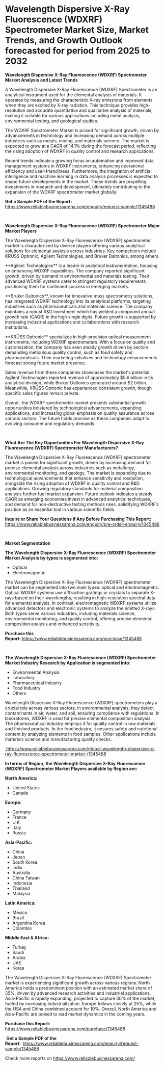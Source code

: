 <p><h1>Wavelength Dispersive X-Ray Fluorescence (WDXRF) Spectrometer Market Size, Market Trends, and Growth Outlook forecasted for period from 2025 to 2032</h1></p><p><strong>Wavelength Dispersive X-Ray Fluorescence (WDXRF) Spectrometer Market Analysis and Latest Trends</strong></p>
<p><p>A Wavelength Dispersive X-Ray Fluorescence (WDXRF) Spectrometer is an analytical instrument used for the elemental analysis of materials. It operates by measuring the characteristic X-ray emissions from elements when they are excited by X-ray radiation. This technique provides high-resolution and accurate quantitative and qualitative analysis of materials, making it suitable for various applications including metal analysis, environmental testing, and geological studies.</p><p>The WDXRF Spectrometer Market is poised for significant growth, driven by advancements in technology and increasing demand across multiple industries such as metals, mining, and materials science. The market is expected to grow at a CAGR of 14.1% during the forecast period, reflecting the rising adoption of WDXRF in quality control and research applications. </p><p>Recent trends indicate a growing focus on automation and improved data management systems in WDXRF instruments, enhancing operational efficiency and user-friendliness. Furthermore, the integration of artificial intelligence and machine learning in data analysis processes is expected to shape future developments in the market. These trends are propelling investments in research and development, ultimately contributing to the expansion of the WDXRF spectrometer market globally.</p></p>
<p><strong>Get a Sample PDF of the Report:&nbsp;</strong> <a href="https://www.reliablebusinessarena.com/enquiry/request-sample/1345488?utm_campaign=2780&utm_medium=2&utm_source=Github&utm_content=ia&utm_term=27022025&utm_id=wavelength-dispersive-x-ray-fluorescence-wdxrf-spectrometer">https://www.reliablebusinessarena.com/enquiry/request-sample/1345488</a></p>
<p>&nbsp;</p>
<p><strong>Wavelength Dispersive X-Ray Fluorescence (WDXRF) Spectrometer Major Market Players</strong></p>
<p><p>The Wavelength Dispersive X-Ray Fluorescence (WDXRF) spectrometer market is characterized by diverse players offering various analytical solutions for elemental analysis across industries. Key competitors include KRÜSS Optronic, Agilent Technologies, and Bruker Daltonics, among others.</p><p>**Agilent Technologies** is a leader in analytical instrumentation, focusing on enhancing WDXRF capabilities. The company reported significant growth, driven by demand in environmental and materials testing. Their advanced WDXRF systems cater to stringent regulatory requirements, positioning them for continued success in emerging markets.</p><p>**Bruker Daltonics**, known for innovative mass spectrometry solutions, has integrated WDXRF technology into its analytical platforms, targeting industries such as pharmaceuticals and materials science. The company maintains a robust R&D investment which has yielded a compound annual growth rate (CAGR) in the high single digits. Future growth is supported by increasing industrial applications and collaborations with research institutions.</p><p>**KRÜSS Optronic** specializes in high-precision optical measurement instruments, including WDXRF spectrometers. With a focus on quality and customization, the company has seen steady growth driven by sectors demanding meticulous quality control, such as food safety and pharmaceuticals. Their marketing initiatives and technology enhancements forecast strong future market presence.</p><p>Sales revenue from these companies showcases the market's potential: Agilent Technologies reported revenue of approximately $5.6 billion in its analytical division, while Bruker Daltonics generated around $2 billion. Meanwhile, KRÜSS Optronic has experienced consistent growth, though specific sales figures remain private.</p><p>Overall, the WDXRF spectrometer market presents substantial growth opportunities bolstered by technological advancements, expanding applications, and increasing global emphasis on quality assurance across various sectors. The future holds promise as these companies adapt to evolving consumer and regulatory demands.</p></p>
<p>&nbsp;</p>
<p><strong>What Are The Key Opportunities For Wavelength Dispersive X-Ray Fluorescence (WDXRF) Spectrometer Manufacturers?</strong></p>
<p><p>The Wavelength Dispersive X-Ray Fluorescence (WDXRF) spectrometer market is poised for significant growth, driven by increasing demand for precise elemental analysis across industries such as metallurgy, environmental monitoring, and geology. The market is expanding due to technological advancements that enhance sensitivity and resolution, alongside the rising adoption of WDXRF in quality control and R&D applications. Growing regulatory standards for material composition analysis further fuel market expansion. Future outlook indicates a steady CAGR as emerging economies invest in advanced analytical techniques, and demand for non-destructive testing methods rises, solidifying WDXRF’s position as an essential tool in various scientific fields.</p></p>
<p><strong>Inquire or Share Your Questions If Any Before Purchasing This Report:</strong> <a href="https://www.reliablebusinessarena.com/enquiry/pre-order-enquiry/1345488?utm_campaign=2780&utm_medium=2&utm_source=Github&utm_content=ia&utm_term=27022025&utm_id=wavelength-dispersive-x-ray-fluorescence-wdxrf-spectrometer">https://www.reliablebusinessarena.com/enquiry/pre-order-enquiry/1345488</a></p>
<p>&nbsp;</p>
<p><strong>Market Segmentation</strong></p>
<p><strong>The Wavelength Dispersive X-Ray Fluorescence (WDXRF) Spectrometer Market Analysis by types is segmented into:</strong></p>
<p><ul><li>Optical</li><li>Electromagnetic</li></ul></p>
<p><p>The Wavelength Dispersive X-Ray Fluorescence (WDXRF) spectrometer market can be segmented into two main types: optical and electromagnetic. Optical WDXRF systems use diffraction gratings or crystals to separate X-rays based on their wavelengths, resulting in high-resolution spectral data for elemental analysis. In contrast, electromagnetic WDXRF systems utilize advanced detectors and electronic systems to analyze the emitted X-rays. Both types serve various industries, including materials science, environmental monitoring, and quality control, offering precise elemental composition analysis and enhanced sensitivity.</p></p>
<p><strong>Purchase this Report:&nbsp;</strong><a href="https://www.reliablebusinessarena.com/purchase/1345488?utm_campaign=2780&utm_medium=2&utm_source=Github&utm_content=ia&utm_term=27022025&utm_id=wavelength-dispersive-x-ray-fluorescence-wdxrf-spectrometer">https://www.reliablebusinessarena.com/purchase/1345488</a></p>
<p>&nbsp;</p>
<p><strong>The Wavelength Dispersive X-Ray Fluorescence (WDXRF) Spectrometer Market Industry Research by Application is segmented into:</strong></p>
<p><ul><li>Environmental Analysis</li><li>Laboratory</li><li>Pharmaceutical Industry</li><li>Food Industry</li><li>Others</li></ul></p>
<p><p>Wavelength Dispersive X-Ray Fluorescence (WDXRF) spectrometers play a crucial role across various sectors. In environmental analysis, they detect contaminants in air, water, and soil, ensuring compliance with regulations. In laboratories, WDXRF is used for precise elemental composition analysis. The pharmaceutical industry employs it for quality control in raw materials and finished products. In the food industry, it ensures safety and nutritional content by analyzing elements in food samples. Other applications include materials science and manufacturing quality checks.</p></p>
<p><a href="https://www.reliablebusinessarena.com/global-wavelength-dispersive-x-ray-fluorescence-spectrometer-market-r1345488?utm_campaign=2780&utm_medium=2&utm_source=Github&utm_content=ia&utm_term=27022025&utm_id=wavelength-dispersive-x-ray-fluorescence-wdxrf-spectrometer">&nbsp;https://www.reliablebusinessarena.com/global-wavelength-dispersive-x-ray-fluorescence-spectrometer-market-r1345488</a></p>
<p><strong>In terms of Region, the Wavelength Dispersive X-Ray Fluorescence (WDXRF) Spectrometer Market Players available by Region are:</strong></p>
<p>
    <p> <strong> North America: </strong>
        <ul>
            <li>United States</li>
            <li>Canada</li>
        </ul>
        </p> 
    <p> <strong> Europe: </strong>
        <ul>
            <li>Germany</li>
            <li>France</li>
            <li>U.K.</li>
            <li>Italy</li>
            <li>Russia</li>
        </ul>
        </p> 
    <p> <strong> Asia-Pacific: </strong>
        <ul>
            <li>China</li>
            <li>Japan</li>
            <li>South Korea</li>
            <li>India</li>
            <li>Australia</li>
            <li>China Taiwan</li>
            <li>Indonesia</li>
            <li>Thailand</li>
            <li>Malaysia</li>
        </ul>
        </p> 
    <p> <strong> Latin America: </strong>
        <ul>
            <li>Mexico</li>
            <li>Brazil</li>
            <li>Argentina Korea</li>
            <li>Colombia</li>
        </ul>
        </p> 
    <p> <strong> Middle East & Africa: </strong>
        <ul>
            <li>Turkey</li>
            <li>Saudi</li>
            <li>Arabia</li>
            <li>UAE</li>
            <li>Korea</li>
        </ul>
    </p>
    </p>
<p><p>The Wavelength Dispersive X-Ray Fluorescence (WDXRF) Spectrometer market is experiencing significant growth across various regions. North America holds a predominant position with an estimated market share of 35%, driven by advanced research activities and industrial applications. Asia-Pacific is rapidly expanding, projected to capture 30% of the market, fueled by increasing industrialization. Europe follows closely at 25%, while the USA and China combined account for 10%. Overall, North America and Asia-Pacific are poised to lead market dynamics in the coming years.</p></p>
<p><strong>Purchase this Report: </strong><a href="https://www.reliablebusinessarena.com/purchase/1345488?utm_campaign=2780&utm_medium=2&utm_source=Github&utm_content=ia&utm_term=27022025&utm_id=wavelength-dispersive-x-ray-fluorescence-wdxrf-spectrometer">https://www.reliablebusinessarena.com/purchase/1345488</a></p>
<p>&nbsp;<strong>Get a Sample PDF of the Report:&nbsp;&nbsp;</strong><a href="https://www.reliablebusinessarena.com/enquiry/request-sample/1345488?utm_campaign=2780&utm_medium=2&utm_source=Github&utm_content=ia&utm_term=27022025&utm_id=wavelength-dispersive-x-ray-fluorescence-wdxrf-spectrometer">https://www.reliablebusinessarena.com/enquiry/request-sample/1345488</a></p>
<p><strong></strong></p>
<p>Check more reports on <a href="https://www.reliablebusinessarena.com/?utm_campaign=2780&utm_medium=2&utm_source=Github&utm_content=ia&utm_term=27022025&utm_id=wavelength-dispersive-x-ray-fluorescence-wdxrf-spectrometer">https://www.reliablebusinessarena.com/</a></p>